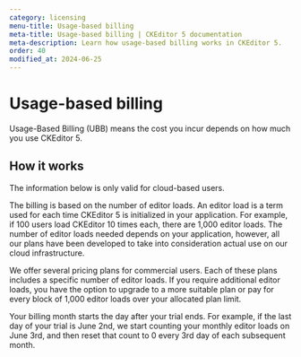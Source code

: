 ```yaml
---
category: licensing
menu-title: Usage-based billing
meta-title: Usage-based billing | CKEditor 5 documentation
meta-description: Learn how usage-based billing works in CKEditor 5.
order: 40
modified_at: 2024-06-25
---
```


# Usage-based billing

Usage-Based Billing (UBB) means the cost you incur depends on how much you use CKEditor&nbsp;5.

##  How it works

<info-box>
	The information below is only valid for cloud-based users.
</info-box>

The billing is based on the number of editor loads. An editor load is a term used for each time CKEditor&nbsp;5 is initialized in your application. For example, if 100 users load CKEditor 10 times each, there are 1,000 editor loads. The number of editor loads needed depends on your application, however, all our plans have been developed to take into consideration actual use on our cloud infrastructure.

We offer several pricing plans for commercial users. Each of these plans includes a specific number of editor loads. If you require additional editor loads, you have the option to upgrade to a more suitable plan or pay for every block of 1,000 editor loads over your allocated plan limit.

Your billing month starts the day after your trial ends. For example, if the last day of your trial is June 2nd, we start counting your monthly editor loads on June 3rd, and then reset that count to 0 every 3rd day of each subsequent month.
